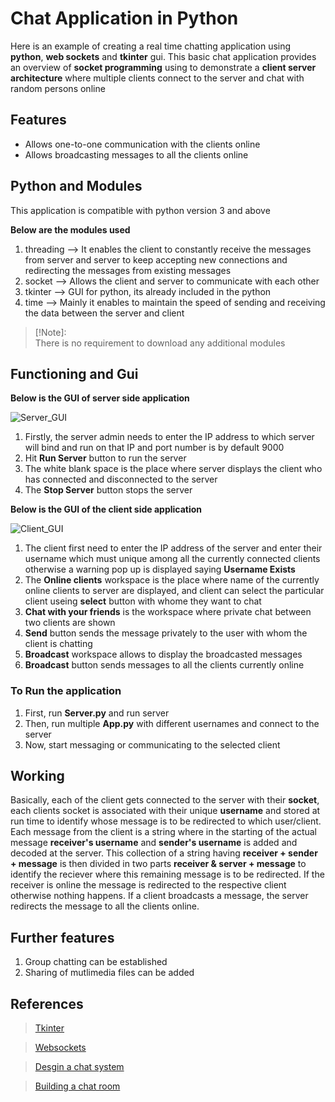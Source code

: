 # Chat Application in Python
Here is an example of creating a real time chatting application using **python**, **web sockets** and **tkinter** gui. This basic chat application provides an overview of **socket programming** using to demonstrate a **client server architecture** where multiple clients connect to the server and chat with random persons online

## Features
* Allows one-to-one communication with the clients online
* Allows broadcasting messages to all the clients online

## Python and Modules
This application is compatible with python version 3 and above

**Below are the modules used**
1. threading --> It enables the client to constantly receive the messages from server and server to keep accepting new connections and redirecting the messages from existing messages
1. socket --> Allows the client and server to communicate with each other
1. tkinter --> GUI for python, its already included in the python 
1. time --> Mainly it enables to maintain the speed of sending and receiving the data between the server and client

>[!Note]:  
>There is no requirement to download any additional modules

## Functioning and Gui
**Below is the GUI of server side application**

![Server_GUI](https://github.com/jit-innovations/python-chat-system/assets/155825181/03228468-e730-448c-ab75-b14adb8b72e3)

1. Firstly, the server admin needs to enter the IP address to which server will bind and run on that IP and port number is by default 9000
1. Hit **Run Server** button to run the server
1. The white blank space is the place where server displays the client who has connected and disconnected to the server
1. The **Stop Server** button stops the server


**Below is the GUI of the client side application**

![Client_GUI](https://github.com/jit-innovations/python-chat-system/assets/155825181/83a85191-bc59-4540-9448-97101e3d1112)

1. The client first need to enter the IP address of the server and enter their username which must unique among all the currently connected clients otherwise a warning pop up is displayed saying **Username Exists**
1. The **Online clients** workspace is the place where name of the currently online clients to server are displayed, and client can select the particular client useing **select** button with whome they want to chat
1. **Chat with your friends** is the workspace where private chat between two clients are shown
1. **Send** button sends the message privately to the user with whom the client is chatting
1. **Broadcast** workspace allows to display the broadcasted messages
1. **Broadcast** button sends messages to all the clients currently online


### To Run the application
1. First, run **Server.py** and run server
2. Then, run multiple **App.py** with different usernames and connect to the server
3. Now, start messaging or communicating to the selected client

## Working  
Basically, each of the client gets connected to the server with their **socket**, each clients socket is associated with their unique **username** and stored at run time to identify whose message is to be redirected to which user/client. Each message from the client is a string where in the starting of the actual message **receiver's username** and **sender's username** is added and decoded at the server. This collection of a string having **receiver + sender + message** is then divided in two parts **receiver & server + message** to identify the reciever where this remaining message is to be redirected. If the receiver is online the message is redirected to the respective client otherwise nothing happens. If a client broadcasts a message, the server redirects the message to all the clients online.

## Further features
1. Group chatting can be established
1. Sharing of mutlimedia files can be added

## References
>[Tkinter](https://www.javatpoint.com/python-tkinter)

>[Websockets](https://www.javatpoint.com/socket-programming-using-python)

>[Desgin a chat system](https://bytebytego.com/courses/system-design-interview/design-a-chat-system)

>[Building a chat room](https://www.scaler.com/topics/build-a-chatroom-in-python/)
<!-- <img src = C:/Users/abc/Desktop/Chat_App/Chat_App_GUI.png alt text = "GUI"> -->

